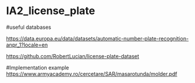 ﻿# IA2_license_plate

#useful databases

https://data.europa.eu/data/datasets/automatic-number-plate-recognition-anpr_1?locale=en

https://github.com/RobertLucian/license-plate-dataset

#Implementation example
https://www.armyacademy.ro/cercetare/SAR/masarotunda/molder.pdf
